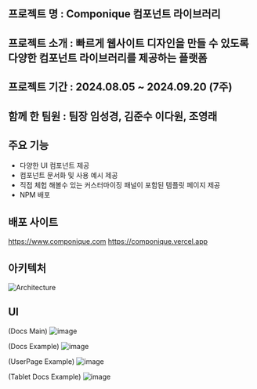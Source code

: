 ## 프로젝트 명 : Componique 컴포넌트 라이브러리

## 프로젝트 소개 : 빠르게 웹사이트 디자인을 만들 수 있도록 다양한 컴포넌트 라이브러리를 제공하는 플랫폼

## 프로젝트 기간 : 2024.08.05 ~ 2024.09.20 (7주)

## 함께 한 팀원 : 팀장 임성경, 김준수 이다원, 조영래

## 주요 기능
- 다양한 UI 컴포넌트 제공
- 컴포넌트 문서화 및 사용 예시 제공
- 직접 체헙 해볼수 있는 커스터마이징 패널이 포함된 템플릿 페이지 제공
- NPM 배포

## 배포 사이트
https://www.componique.com
https://componique.vercel.app

## 아키텍처
![Architecture](https://github.com/user-attachments/assets/b0576a19-a3ba-48a2-89c9-36ad042a8b95)

## UI
(Docs Main) 
![image](https://github.com/user-attachments/assets/f9242871-8fff-4153-a9e0-02774b32ea79)

(Docs Example)
![image](https://github.com/user-attachments/assets/676912d6-533f-42eb-a529-54abfe584c31)

(UserPage Example)
![image](https://github.com/user-attachments/assets/e2474b40-d1a4-4649-b1c0-ad31b075e125)

(Tablet Docs Example)
![image](https://github.com/user-attachments/assets/023e49dc-0ea8-41d8-aea3-06fcc69c7311)
